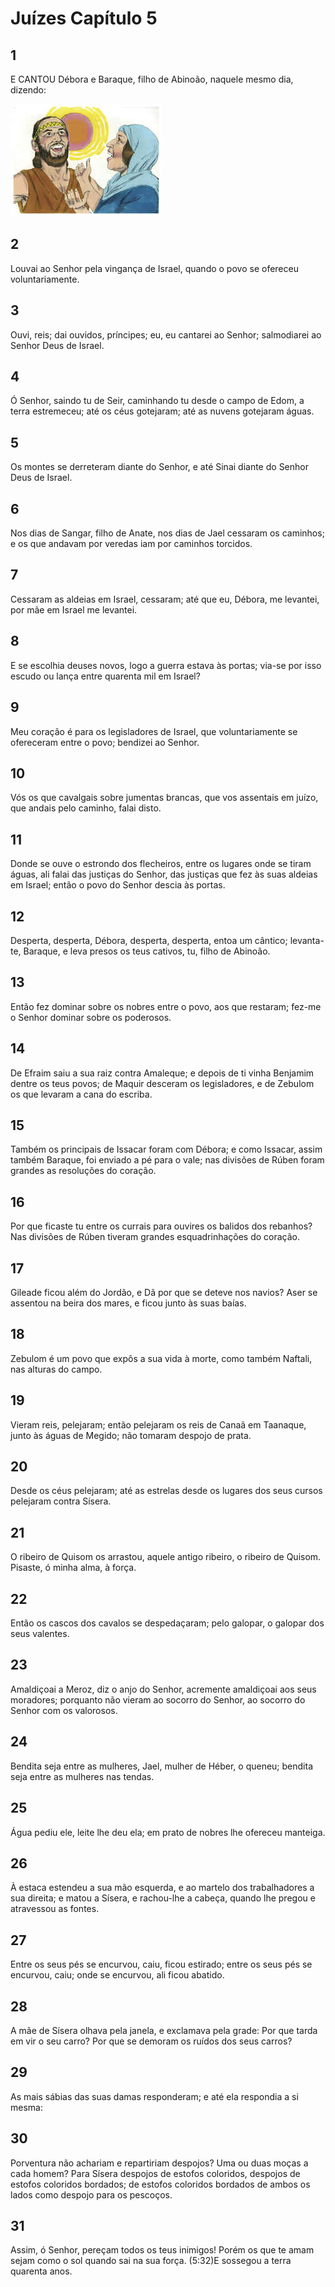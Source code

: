 # Juízes Capítulo 5

## 1
E CANTOU Débora e Baraque, filho de Abinoão, naquele mesmo dia, dizendo:

![](../.img/Jz/05/1-0.jpg)

## 2
Louvai ao Senhor pela vingança de Israel, quando o povo se ofereceu voluntariamente.

## 3
Ouvi, reis; dai ouvidos, príncipes; eu, eu cantarei ao Senhor; salmodiarei ao Senhor Deus de Israel.

## 4
Ó Senhor, saindo tu de Seir, caminhando tu desde o campo de Edom, a terra estremeceu; até os céus gotejaram; até as nuvens gotejaram águas.

## 5
Os montes se derreteram diante do Senhor, e até Sinai diante do Senhor Deus de Israel.

## 6
Nos dias de Sangar, filho de Anate, nos dias de Jael cessaram os caminhos; e os que andavam por veredas iam por caminhos torcidos.

## 7
Cessaram as aldeias em Israel, cessaram; até que eu, Débora, me levantei, por mãe em Israel me levantei.

## 8
E se escolhia deuses novos, logo a guerra estava às portas; via-se por isso escudo ou lança entre quarenta mil em Israel?

## 9
Meu coração é para os legisladores de Israel, que voluntariamente se ofereceram entre o povo; bendizei ao Senhor.

## 10
Vós os que cavalgais sobre jumentas brancas, que vos assentais em juízo, que andais pelo caminho, falai disto.

## 11
Donde se ouve o estrondo dos flecheiros, entre os lugares onde se tiram águas, ali falai das justiças do Senhor, das justiças que fez às suas aldeias em Israel; então o povo do Senhor descia às portas.

## 12
Desperta, desperta, Débora, desperta, desperta, entoa um cântico; levanta-te, Baraque, e leva presos os teus cativos, tu, filho de Abinoão.

## 13
Então fez dominar sobre os nobres entre o povo, aos que restaram; fez-me o Senhor dominar sobre os poderosos.

## 14
De Efraim saiu a sua raiz contra Amaleque; e depois de ti vinha Benjamim dentre os teus povos; de Maquir desceram os legisladores, e de Zebulom os que levaram a cana do escriba.

## 15
Também os principais de Issacar foram com Débora; e como Issacar, assim também Baraque, foi enviado a pé para o vale; nas divisões de Rúben foram grandes as resoluções do coração.

## 16
Por que ficaste tu entre os currais para ouvires os balidos dos rebanhos? Nas divisões de Rúben tiveram grandes esquadrinhações do coração.

## 17
Gileade ficou além do Jordão, e Dã por que se deteve nos navios? Aser se assentou na beira dos mares, e ficou junto às suas baías.

## 18
Zebulom é um povo que expôs a sua vida à morte, como também Naftali, nas alturas do campo.

## 19
Vieram reis, pelejaram; então pelejaram os reis de Canaã em Taanaque, junto às águas de Megido; não tomaram despojo de prata.

## 20
Desde os céus pelejaram; até as estrelas desde os lugares dos seus cursos pelejaram contra Sísera.

## 21
O ribeiro de Quisom os arrastou, aquele antigo ribeiro, o ribeiro de Quisom. Pisaste, ó minha alma, à força.

## 22
Então os cascos dos cavalos se despedaçaram; pelo galopar, o galopar dos seus valentes.

## 23
Amaldiçoai a Meroz, diz o anjo do Senhor, acremente amaldiçoai aos seus moradores; porquanto não vieram ao socorro do Senhor, ao socorro do Senhor com os valorosos.

## 24
Bendita seja entre as mulheres, Jael, mulher de Héber, o queneu; bendita seja entre as mulheres nas tendas.

## 25
Água pediu ele, leite lhe deu ela; em prato de nobres lhe ofereceu manteiga.

## 26
À estaca estendeu a sua mão esquerda, e ao martelo dos trabalhadores a sua direita; e matou a Sísera, e rachou-lhe a cabeça, quando lhe pregou e atravessou as fontes.

## 27
Entre os seus pés se encurvou, caiu, ficou estirado; entre os seus pés se encurvou, caiu; onde se encurvou, ali ficou abatido.

## 28
A mãe de Sísera olhava pela janela, e exclamava pela grade: Por que tarda em vir o seu carro? Por que se demoram os ruídos dos seus carros?

## 29
As mais sábias das suas damas responderam; e até ela respondia a si mesma:

## 30
Porventura não achariam e repartiriam despojos? Uma ou duas moças a cada homem? Para Sísera despojos de estofos coloridos, despojos de estofos coloridos bordados; de estofos coloridos bordados de ambos os lados como despojo para os pescoços.

## 31
Assim, ó Senhor, pereçam todos os teus inimigos! Porém os que te amam sejam como o sol quando sai na sua força. (5:32)E sossegou a terra quarenta anos.

